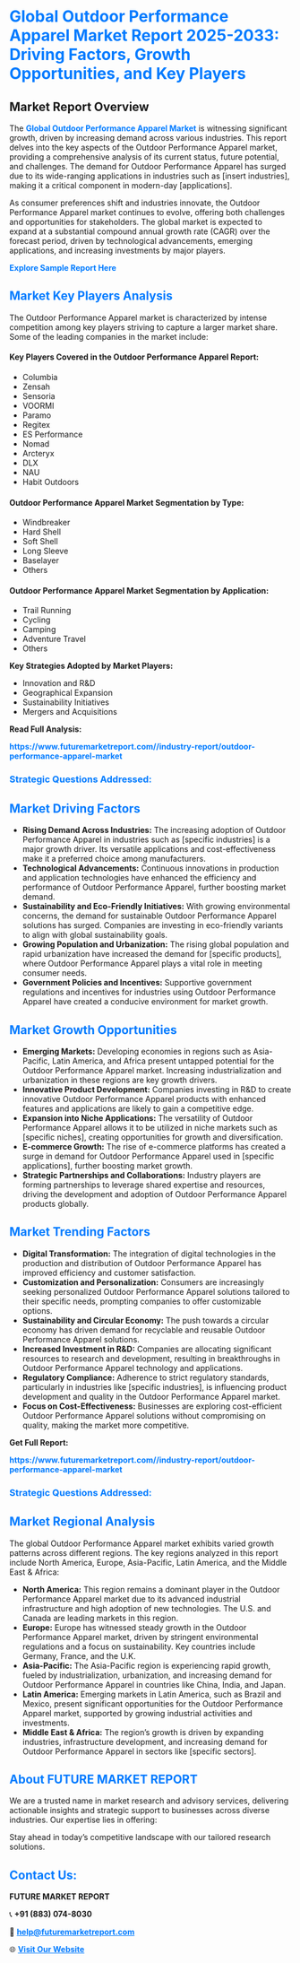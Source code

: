 <h1 style="color: #007BFF;">Global Outdoor Performance Apparel Market Report 2025-2033: Driving Factors, Growth Opportunities, and Key Players</h1>

<section id="overview">
<h2>Market Report Overview</h2>
<p>The <a href="https://www.futuremarketreport.com//industry-report/outdoor-performance-apparel-market" style="color: #007BFF; text-decoration: none;"><strong>Global Outdoor Performance Apparel Market</strong></a> is witnessing significant growth, driven by increasing demand across various industries. This report delves into the key aspects of the Outdoor Performance Apparel market, providing a comprehensive analysis of its current status, future potential, and challenges. The demand for Outdoor Performance Apparel has surged due to its wide-ranging applications in industries such as [insert industries], making it a critical component in modern-day [applications].</p>
<p>As consumer preferences shift and industries innovate, the Outdoor Performance Apparel market continues to evolve, offering both challenges and opportunities for stakeholders. The global market is expected to expand at a substantial compound annual growth rate (CAGR) over the forecast period, driven by technological advancements, emerging applications, and increasing investments by major players.</p>
</section>

<section id="overview">
<p><a href="https://www.futuremarketreport.com//request-sample/reportId=53658" style="color: #007BFF; text-decoration: none;"><strong>Explore Sample Report Here</strong></a></p>
</section>

<section id="key-players">
<h2 style="color: #007BFF;">Market Key Players Analysis</h2>
<p>The Outdoor Performance Apparel market is characterized by intense competition among key players striving to capture a larger market share. Some of the leading companies in the market include:</p>
<h4>Key Players Covered in the Outdoor Performance Apparel Report:</h4>
<ul><li>Columbia</li><li>Zensah</li><li>Sensoria</li><li>VOORMI</li><li>Paramo</li><li>Regitex</li><li>ES Performance</li><li>Nomad</li><li>Arcteryx</li><li>DLX</li><li>NAU</li><li>Habit Outdoors</li></ul>
<h4>Outdoor Performance Apparel Market Segmentation by Type:</h4>
<ul><li>Windbreaker</li><li>Hard Shell</li><li>Soft Shell</li><li>Long Sleeve</li><li>Baselayer</li><li>Others</li></ul>

<h4>Outdoor Performance Apparel Market Segmentation by Application:</h4>
<ul><li>Trail Running</li><li>Cycling</li><li>Camping</li><li>Adventure Travel</li><li>Others</li></ul>
<p><strong>Key Strategies Adopted by Market Players:</strong></p>
<ul>
<li>Innovation and R&D</li>
<li>Geographical Expansion</li>
<li>Sustainability Initiatives</li>
<li>Mergers and Acquisitions</li>
</ul>
</section>

<section>
<p><strong>Read Full Analysis: </strong></p><a href="https://www.futuremarketreport.com//industry-report/outdoor-performance-apparel-market" style="color: #007BFF; text-decoration: none;"><strong>https://www.futuremarketreport.com//industry-report/outdoor-performance-apparel-market</strong></a>
<h3 style="color: #007BFF;">Strategic Questions Addressed:</h3>
</section>

<section id="driving-factors">
<h2 style="color: #007BFF;">Market Driving Factors</h2>
<ul>
<li><strong>Rising Demand Across Industries:</strong> The increasing adoption of Outdoor Performance Apparel in industries such as [specific industries] is a major growth driver. Its versatile applications and cost-effectiveness make it a preferred choice among manufacturers.</li>
<li><strong>Technological Advancements:</strong> Continuous innovations in production and application technologies have enhanced the efficiency and performance of Outdoor Performance Apparel, further boosting market demand.</li>
<li><strong>Sustainability and Eco-Friendly Initiatives:</strong> With growing environmental concerns, the demand for sustainable Outdoor Performance Apparel solutions has surged. Companies are investing in eco-friendly variants to align with global sustainability goals.</li>
<li><strong>Growing Population and Urbanization:</strong> The rising global population and rapid urbanization have increased the demand for [specific products], where Outdoor Performance Apparel plays a vital role in meeting consumer needs.</li>
<li><strong>Government Policies and Incentives:</strong> Supportive government regulations and incentives for industries using Outdoor Performance Apparel have created a conducive environment for market growth.</li>
</ul>
</section>

<section id="growth-opportunities">
<h2 style="color: #007BFF;">Market Growth Opportunities</h2>
<ul>
<li><strong>Emerging Markets:</strong> Developing economies in regions such as Asia-Pacific, Latin America, and Africa present untapped potential for the Outdoor Performance Apparel market. Increasing industrialization and urbanization in these regions are key growth drivers.</li>
<li><strong>Innovative Product Development:</strong> Companies investing in R&D to create innovative Outdoor Performance Apparel products with enhanced features and applications are likely to gain a competitive edge.</li>
<li><strong>Expansion into Niche Applications:</strong> The versatility of Outdoor Performance Apparel allows it to be utilized in niche markets such as [specific niches], creating opportunities for growth and diversification.</li>
<li><strong>E-commerce Growth:</strong> The rise of e-commerce platforms has created a surge in demand for Outdoor Performance Apparel used in [specific applications], further boosting market growth.</li>
<li><strong>Strategic Partnerships and Collaborations:</strong> Industry players are forming partnerships to leverage shared expertise and resources, driving the development and adoption of Outdoor Performance Apparel products globally.</li>
</ul>
</section>

<section id="trending-factors">
<h2 style="color: #007BFF;">Market Trending Factors</h2>
<ul>
<li><strong>Digital Transformation:</strong> The integration of digital technologies in the production and distribution of Outdoor Performance Apparel has improved efficiency and customer satisfaction.</li>
<li><strong>Customization and Personalization:</strong> Consumers are increasingly seeking personalized Outdoor Performance Apparel solutions tailored to their specific needs, prompting companies to offer customizable options.</li>
<li><strong>Sustainability and Circular Economy:</strong> The push towards a circular economy has driven demand for recyclable and reusable Outdoor Performance Apparel solutions.</li>
<li><strong>Increased Investment in R&D:</strong> Companies are allocating significant resources to research and development, resulting in breakthroughs in Outdoor Performance Apparel technology and applications.</li>
<li><strong>Regulatory Compliance:</strong> Adherence to strict regulatory standards, particularly in industries like [specific industries], is influencing product development and quality in the Outdoor Performance Apparel market.</li>
<li><strong>Focus on Cost-Effectiveness:</strong> Businesses are exploring cost-efficient Outdoor Performance Apparel solutions without compromising on quality, making the market more competitive.</li>
</ul>
</section>

<section>
<p><strong>Get Full Report: </strong></p><a href="https://www.futuremarketreport.com//industry-report/outdoor-performance-apparel-market" style="color: #007BFF; text-decoration: none;"><strong>https://www.futuremarketreport.com//industry-report/outdoor-performance-apparel-market</strong></a>
<h3 style="color: #007BFF;">Strategic Questions Addressed:</h3>
</section>


<section id="regional-analysis">
<h2 style="color: #007BFF;">Market Regional Analysis</h2>
<p>The global Outdoor Performance Apparel market exhibits varied growth patterns across different regions. The key regions analyzed in this report include North America, Europe, Asia-Pacific, Latin America, and the Middle East & Africa:</p>
<ul>
<li><strong>North America:</strong> This region remains a dominant player in the Outdoor Performance Apparel market due to its advanced industrial infrastructure and high adoption of new technologies. The U.S. and Canada are leading markets in this region.</li>
<li><strong>Europe:</strong> Europe has witnessed steady growth in the Outdoor Performance Apparel market, driven by stringent environmental regulations and a focus on sustainability. Key countries include Germany, France, and the U.K.</li>
<li><strong>Asia-Pacific:</strong> The Asia-Pacific region is experiencing rapid growth, fueled by industrialization, urbanization, and increasing demand for Outdoor Performance Apparel in countries like China, India, and Japan.</li>
<li><strong>Latin America:</strong> Emerging markets in Latin America, such as Brazil and Mexico, present significant opportunities for the Outdoor Performance Apparel market, supported by growing industrial activities and investments.</li>
<li><strong>Middle East & Africa:</strong> The region’s growth is driven by expanding industries, infrastructure development, and increasing demand for Outdoor Performance Apparel in sectors like [specific sectors].</li>
</ul>
</section>

<footer>
<h2 style="color: #007BFF;">About FUTURE MARKET REPORT</h2>
<p>We are a trusted name in market research and advisory services, delivering actionable insights and strategic support to businesses across diverse industries. Our expertise lies in offering:</p>

<p>Stay ahead in today’s competitive landscape with our tailored research solutions.</p>

<h2 style="color: #007BFF;">Contact Us:</h2>
<p><strong>FUTURE MARKET REPORT</strong></p>
<p>📞 <strong>+91 (883) 074-8030</strong></p>
<p>📧 <strong><a href="mailto:help@futuremarketreport.com" style="color: #007BFF;">help@futuremarketreport.com</a></strong></p>
<p>🌐 <strong><a href="https://www.futuremarketreport.com/" style="color: #007BFF;">Visit Our Website</a></strong></p>
</footer>